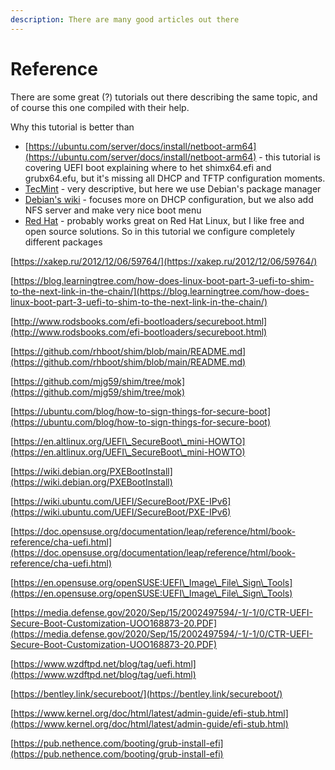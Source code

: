 ```yaml
---
description: There are many good articles out there
---
```


# Reference

There are some great (?) tutorials out there describing the same topic, and of course this one compiled with their help.

Why this tutorial is better than

* [https://ubuntu.com/server/docs/install/netboot-arm64](https://ubuntu.com/server/docs/install/netboot-arm64) - this tutorial is covering UEFI boot explaining where to het shimx64.efi and grubx64.efu, but it's missing all DHCP and TFTP configuration moments.
* [TecMint](https://www.tecmint.com/install-pxe-network-boot-server-in-centos-7/) - very descriptive, but here we use Debian's package manager
* [Debian's wiki](https://wiki.debian.org/PXEBootInstall) - focuses more on DHCP configuration, but we also add NFS server and make very nice boot menu
* [Red Hat](https://www.redhat.com/sysadmin/pxe-boot-uefi) - probably works great on Red Hat Linux, but I like free and open source solutions. So in this tutorial we configure completely different packages

[https://xakep.ru/2012/12/06/59764/](https://xakep.ru/2012/12/06/59764/)

[https://blog.learningtree.com/how-does-linux-boot-part-3-uefi-to-shim-to-the-next-link-in-the-chain/](https://blog.learningtree.com/how-does-linux-boot-part-3-uefi-to-shim-to-the-next-link-in-the-chain/)

[http://www.rodsbooks.com/efi-bootloaders/secureboot.html](http://www.rodsbooks.com/efi-bootloaders/secureboot.html)

[https://github.com/rhboot/shim/blob/main/README.md](https://github.com/rhboot/shim/blob/main/README.md)

[https://github.com/mjg59/shim/tree/mok](https://github.com/mjg59/shim/tree/mok)

[https://ubuntu.com/blog/how-to-sign-things-for-secure-boot](https://ubuntu.com/blog/how-to-sign-things-for-secure-boot)

[https://en.altlinux.org/UEFI\_SecureBoot\_mini-HOWTO](https://en.altlinux.org/UEFI\_SecureBoot\_mini-HOWTO)

[https://wiki.debian.org/PXEBootInstall](https://wiki.debian.org/PXEBootInstall)

[https://wiki.ubuntu.com/UEFI/SecureBoot/PXE-IPv6](https://wiki.ubuntu.com/UEFI/SecureBoot/PXE-IPv6)

[https://doc.opensuse.org/documentation/leap/reference/html/book-reference/cha-uefi.html](https://doc.opensuse.org/documentation/leap/reference/html/book-reference/cha-uefi.html)

[https://en.opensuse.org/openSUSE:UEFI\_Image\_File\_Sign\_Tools](https://en.opensuse.org/openSUSE:UEFI\_Image\_File\_Sign\_Tools)

[https://media.defense.gov/2020/Sep/15/2002497594/-1/-1/0/CTR-UEFI-Secure-Boot-Customization-UOO168873-20.PDF](https://media.defense.gov/2020/Sep/15/2002497594/-1/-1/0/CTR-UEFI-Secure-Boot-Customization-UOO168873-20.PDF)

[https://www.wzdftpd.net/blog/tag/uefi.html](https://www.wzdftpd.net/blog/tag/uefi.html)

[https://bentley.link/secureboot/](https://bentley.link/secureboot/)

[https://www.kernel.org/doc/html/latest/admin-guide/efi-stub.html](https://www.kernel.org/doc/html/latest/admin-guide/efi-stub.html)

[https://pub.nethence.com/booting/grub-install-efi](https://pub.nethence.com/booting/grub-install-efi)

